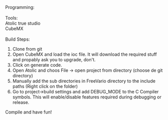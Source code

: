 Programming:<br>
<br>
Tools:<br>
Atolic true studio<br>
CubeMX<br>
<br>
Build Steps:
<br>
  1) Clone from git <br>
  2) Open CubeMX and load the ioc file. It will download the required stuff and propably ask you to upgrade, don't. <br>
  3) Click on generate code. <br>
  4) Open Atolic and choos File -> open project from directory (choose de git directory) <br>
  5) Manually add the sub directories in FreeVario directory to the include paths (Right click on the folder)<br> 
  6) Go to project->build settings and add DEBUG_MODE to the C Compiler symbols. This will enable/disable features required during debugging or release. <brr>
 
 Compile and have fun!<br>
  <br>
  
  

